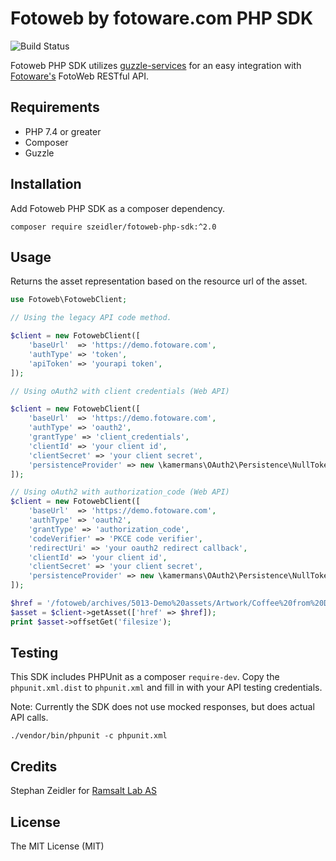 # Fotoweb by fotoware.com PHP SDK

![Build Status](https://github.com/szeidler/fotoweb-php-sdk/actions/workflows/ci.yml/badge.svg)

Fotoweb PHP SDK utilizes [guzzle-services](https://github.com/guzzle/guzzle-services) for an easy integration with
[Fotoware's](https://www.fotoware.com/) FotoWeb RESTful API.

## Requirements

* PHP 7.4 or greater
* Composer
* Guzzle

## Installation

Add Fotoweb PHP SDK as a composer dependency.

`composer require szeidler/fotoweb-php-sdk:^2.0`

## Usage

Returns the asset representation based on the resource url of the asset.

```php
use Fotoweb\FotowebClient;

// Using the legacy API code method.

$client = new FotowebClient([
    'baseUrl'  => 'https://demo.fotoware.com',
    'authType' => 'token',
    'apiToken' => 'yourapi token',
]);

// Using oAuth2 with client credentials (Web API)

$client = new FotowebClient([
    'baseUrl'  => 'https://demo.fotoware.com',
    'authType' => 'oauth2',
    'grantType' => 'client_credentials',
    'clientId' => 'your client id',
    'clientSecret' => 'your client secret',
    'persistenceProvider' => new \kamermans\OAuth2\Persistence\NullTokenPersistence(),
]);

// Using oAuth2 with authorization_code (Web API)
$client = new FotowebClient([
    'baseUrl'  => 'https://demo.fotoware.com',
    'authType' => 'oauth2',
    'grantType' => 'authorization_code',
    'codeVerifier' => 'PKCE code verifier',
    'redirectUri' => 'your oauth2 redirect callback',
    'clientId' => 'your client id',
    'clientSecret' => 'your client secret',
    'persistenceProvider' => new \kamermans\OAuth2\Persistence\NullTokenPersistence(),
]);

$href = '/fotoweb/archives/5013-Demo%20assets/Artwork/Coffee%20from%20DAM/240x400.jpg.info';
$asset = $client->getAsset(['href' => $href]);
print $asset->offsetGet('filesize');
```

## Testing

This SDK includes PHPUnit as a composer `require-dev`. Copy the `phpunit.xml.dist` to `phpunit.xml` and fill in with
your API testing credentials.

Note: Currently the SDK does not use mocked responses, but does actual API calls.

`./vendor/bin/phpunit -c phpunit.xml`

## Credits

Stephan Zeidler for [Ramsalt Lab AS](https://ramsalt.com)

## License

The MIT License (MIT)
